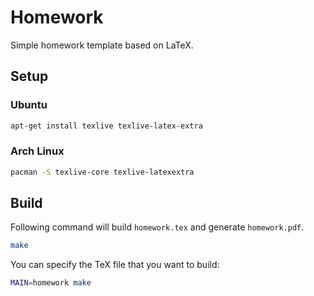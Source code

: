 # Homework

Simple homework template based on LaTeX.

## Setup

### Ubuntu

``` sh
apt-get install texlive texlive-latex-extra
```

### Arch Linux

``` sh
pacman -S texlive-core texlive-latexextra
```

## Build

Following command will build `homework.tex` and generate `homework.pdf`.

``` sh
make
```

You can specify the TeX file that you want to build:

``` sh
MAIN=homework make
```
